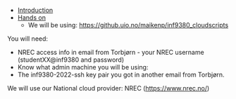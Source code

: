 
* [Introduction](https://github.com/torognes/inf9380/blob/master/cloud/cloud_computing_part1_intro_2022.pdf)
* [Hands on](https://github.com/torognes/inf9380/blob/master/cloud/handson.mdf)
   * We will be using: https://github.uio.no/maikenp/inf9380_cloudscripts


You will need:
- NREC access info in email from Torbjørn - your NREC username (studentXX@inf9380 and password)
- Know what admin machine you will be using: 
- The inf9380-2022-ssh key pair you got in another email from Torbjørn. 


We will use our National cloud provider: NREC (https://www.nrec.no/)
